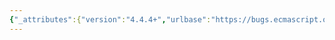 ```yaml
---
{"_attributes":{"version":"4.4.4+","urlbase":"https://bugs.ecmascript.org/","maintainer":"dherman@mozilla.com"},"bug":{"bug_id":2327,"creation_ts":"2013-11-21 03:15:00 -0800","short_desc":"14.5.15 ClassDefinitionEvaluation: Missing full stop in step 14","delta_ts":"2014-06-16 14:22:54 -0700","product":"Draft for 6th Edition","component":"editorial issue","version":"Rev 21: November 8, 2013 Draft","rep_platform":"All","op_sys":"All","bug_status":"RESOLVED","resolution":"FIXED","priority":"Normal","bug_severity":"minor","everconfirmed":true,"reporter":{"uid":"andrebargull","name":"André Bargull"},"assigned_to":{"uid":"allen","name":"Allen Wirfs-Brock"},"long_desc":[{"commentid":6850,"comment_count":0,"who":{"uid":"andrebargull","name":"André Bargull"},"bug_when":"2013-11-21 03:15:25 -0800","thetext":"14.5.15 Runtime Semantics: ClassDefinitionEvaluation, step 14:\n\nAdd full stop in step 14."},{"commentid":8457,"comment_count":1,"who":{"uid":"allen","name":"Allen Wirfs-Brock"},"bug_when":"2014-05-14 16:22:18 -0700","thetext":"fixed in rev25 editor's draft"},{"commentid":8967,"comment_count":2,"who":{"uid":"allen","name":"Allen Wirfs-Brock"},"bug_when":"2014-06-16 14:22:54 -0700","thetext":"fixed in rev25"}]}}
---
```

